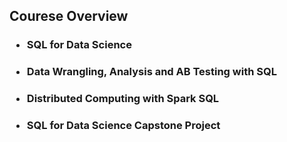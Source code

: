 ## Courese Overview 
### <ul><li>SQL for Data Science</ul></li>
### <ul><li>Data Wrangling, Analysis and AB Testing with SQL</ul></li> 
### <ul><li>Distributed Computing with Spark SQL</ul></li>
### <ul><li>SQL for Data Science Capstone Project</ul></li>



